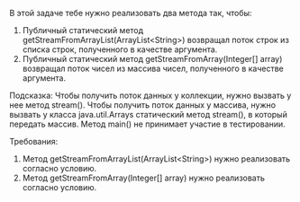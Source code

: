 
В этой задаче тебе нужно реализовать два метода так, чтобы:
1. Публичный статический метод getStreamFromArrayList(ArrayList&lt;String&gt;) возвращал поток строк из списка строк,
полученного в качестве аргумента.
2. Публичный статический метод getStreamFromArray(Integer[] array) возвращал поток чисел из массива чисел,
полученного в качестве аргумента.

Подсказка:
Чтобы получить поток данных у коллекции, нужно вызвать у нее метод stream().
Чтобы получить поток данных у массива, нужно вызвать у класса java.util.Arrays статический метод stream(), в который передать массив.
Метод main() не принимает участие в тестировании.


Требования:
1.	Метод getStreamFromArrayList(ArrayList&lt;String&gt;) нужно реализовать согласно условию.
2.	Метод getStreamFromArray(Integer[] array) нужно реализовать согласно условию.


